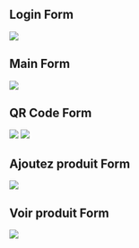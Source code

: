 <h2>Login Form</h2>
<img src="https://user-images.githubusercontent.com/77484345/175784059-6bec52c9-d629-4d68-afa9-7b9ef6b2dbcf.png">
<h2>Main Form</h2>
<img src="https://user-images.githubusercontent.com/77484345/175784117-fa16ff7e-ebb7-4bcf-bb33-2e5499490198.png">
<h2>QR Code Form</h2>
<img src="https://user-images.githubusercontent.com/77484345/175784139-e553251b-ddb2-4cff-9566-6517c922df2f.png">
<img src="https://user-images.githubusercontent.com/77484345/175784157-29f57631-2446-46b9-8237-320a7f228d82.png">
<h2>Ajoutez produit Form</h2>
<img src="https://user-images.githubusercontent.com/77484345/175784197-10f4db62-9b52-4fe4-87f7-3b719d0af782.png">
<h2>Voir produit Form</h2>
<img src="https://user-images.githubusercontent.com/77484345/175784212-7e7f4437-fe86-44a1-bc17-7e6a21eeeee1.png">
